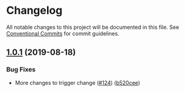 # Changelog

All notable changes to this project will be documented in this file. See
[Conventional Commits](https://conventionalcommits.org) for commit guidelines.

## [1.0.1](https://github.com/robhowell/weather-forecast-demo-app/compare/v1.0.0...v1.0.1) (2019-08-18)


### Bug Fixes

* More changes to trigger change ([#124](https://github.com/robhowell/weather-forecast-demo-app/issues/124)) ([b520cee](https://github.com/robhowell/weather-forecast-demo-app/commit/b520cee))
